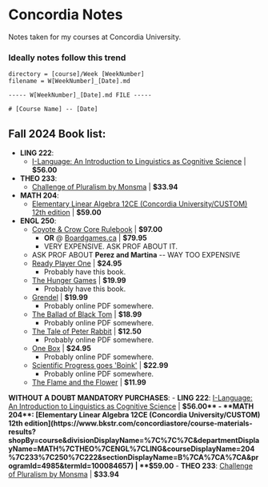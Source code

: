 # Concordia Notes
Notes taken for my courses at Concordia University.

### Ideally notes follow this trend

```
directory = [course]/Week [WeekNumber]
filename = W[WeekNumber]_[Date].md

----- W[WeekNumber]_[Date].md FILE -----

# [Course Name] -- [Date]
```

## Fall 2024 Book list:

- **LING 222**: 
    - [I-Language: An Introduction to Linguistics as Cognitive Science](https://www.argobookshop.ca/item/ZR5XF8H9d6dWOZHcKWZHqw) | **$56.00**
- **THEO 233**: 
    - [Challenge of Pluralism by Monsma](https://www.bkstr.com/concordiastore/course-materials-results?shopBy=course&divisionDisplayName=%7C%7C%7C&departmentDisplayName=MATH%7CTHEO%7CENGL%7CLING&courseDisplayName=204%7C233%7C250%7C222&sectionDisplayName=B%7CA%7CA%7CA&programId=4985&termId=100084657) | **$33.94**
- **MATH 204**:
    - [Elementary Linear Algebra 12CE (Concordia University/CUSTOM) 12th edition](https://www.bkstr.com/concordiastore/course-materials-results?shopBy=course&divisionDisplayName=%7C%7C%7C&departmentDisplayName=MATH%7CTHEO%7CENGL%7CLING&courseDisplayName=204%7C233%7C250%7C222&sectionDisplayName=B%7CA%7CA%7CA&programId=4985&termId=100084657) | **$59.00**
- **ENGL 250**:
    - [Coyote & Crow Core Rulebook](https://shop.coyoteandcrow.net/products/coyote-crow-core-rulebook) | **$97.00**
        - **OR** @ [Boardgames.ca](https://www.boardgames.ca/coyote-and-crow.html) | **$79.95**
        - VERY EXPENSIVE. ASK PROF ABOUT IT.
    - ASK PROF ABOUT **Perez and Martina** -- WAY TOO EXPENSIVE
    - [Ready Player One](https://www.amazon.ca/Ready-Player-One-Ernest-Cline/dp/0307887448) | **$24.95**
        - Probably have this book.
    - [The Hunger Games](https://www.amazon.ca/Hunger-Games-Suzanne-Collins/dp/0439023521/ref=pd_lpo_sccl_2/141-9279008-4219461?pd_rd_w=drIFP&content-id=amzn1.sym.d3f44101-6e04-446e-916c-a6ec5616982b&pf_rd_p=d3f44101-6e04-446e-916c-a6ec5616982b&pf_rd_r=MEYPZ7B8NK3HGAMPZ0X6&pd_rd_wg=5R0mI&pd_rd_r=28fa1d5a-49b0-4d21-a7d3-6b4ed19f505a&pd_rd_i=0439023521&psc=1) | **$19.99**
        - Probably have this book.
    - [Grendel](https://www.amazon.ca/Grendel-John-Gardner/dp/0679723110) | **$19.99**
        - Probably online PDF somewhere.
    - [The Ballad of Black Tom](https://www.amazon.ca/Ballad-Black-Tom-Victor-LaValle/dp/0765387867) | **$18.99**
        - Probably online PDF somewhere.
    - [The Tale of Peter Rabbit](https://www.amazon.ca/Tale-Peter-Rabbit-Beatrix-Potter/dp/0723247706/ref=sr_1_1?dib=eyJ2IjoiMSJ9.5gvK3mCkJ07Qn43ufjUgnMFZDD_pVxKcKqfSMFZ0JKc8nKGJIy3GKhiLIhrgzo_mel7igq5TKoEjCZbbulilGKEWxdvsAuQ2FckD2xY0pOVLn-jj2eghrr3BICq5trc4knW8mqfNevNxfVMJGEZ-BCL2FHFBORqD33shV_KJhuiFTSlpQQztcDhSWP3QEFp-G09PD0My3MrGvNH6-BvVSD3phrKcBaBbUv1_6gN2U0XaH6nJihYVteD69n2XexAMaqpjSxJJLK1p39jJqjIuLcLs7LvkARltzdkas3ouZJc.AnBTvTVRFiRH0CsBtPSoZ4y882ZsoonwNTbLTOsXyyY&dib_tag=se&hvadid=208376711704&hvdev=c&hvlocphy=9000489&hvnetw=g&hvqmt=e&hvrand=3414432583343179362&hvtargid=kwd-296018386510&hydadcr=23310_10093165&keywords=the+tale+of+peter+rabbit&qid=1725832771&sr=8-1) | **$12.50**
        - Probably online PDF somewhere.
    - [One Box](https://fernwoodpublishing.ca/book/one-box) | **$24.95**
        - Probably online PDF somewhere.
    - [Scientific Progress goes 'Boink'](https://www.amazon.ca/Scientific-Progress-Goes-Boink-Collection/dp/0836218787) | **$22.99**
        - Probably online PDF somewhere.
    - [The Flame and the Flower](https://www.amazon.ca/Flame-Flower-Kathleen-Woodiwiss/dp/0380005255) | **$11.99**

**WITHOUT A DOUBT MANDATORY PURCHASES**:
    - **LING 222**: [I-Language: An Introduction to Linguistics as Cognitive Science](https://www.argobookshop.ca/item/ZR5XF8H9d6dWOZHcKWZHqw) | **$56.00**
    - **MATH 204**: [Elementary Linear Algebra 12CE (Concordia University/CUSTOM) 12th edition](https://www.bkstr.com/concordiastore/course-materials-results?shopBy=course&divisionDisplayName=%7C%7C%7C&departmentDisplayName=MATH%7CTHEO%7CENGL%7CLING&courseDisplayName=204%7C233%7C250%7C222&sectionDisplayName=B%7CA%7CA%7CA&programId=4985&termId=100084657) | **$59.00**
    - **THEO 233**: [Challenge of Pluralism by Monsma](https://www.bkstr.com/concordiastore/course-materials-results?shopBy=course&divisionDisplayName=%7C%7C%7C&departmentDisplayName=MATH%7CTHEO%7CENGL%7CLING&courseDisplayName=204%7C233%7C250%7C222&sectionDisplayName=B%7CA%7CA%7CA&programId=4985&termId=100084657) | **$33.94**